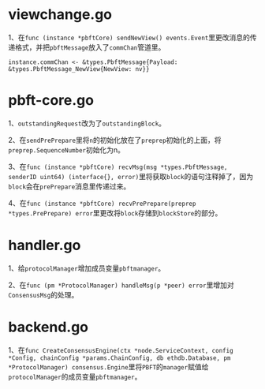 # viewchange.go
1、在`func (instance *pbftCore) sendNewView() events.Event`里更改消息的传递格式，并把`pbftMessage`放入了`commChan`管道里。
```
instance.commChan <- &types.PbftMessage{Payload: &types.PbftMessage_NewView{NewView: nv}}
```
# pbft-core.go
1、`outstandingRequest`改为了`outstandingBlock`。

2、在`sendPrePrepare`里将`n`的初始化放在了`preprep`初始化的上面，将`preprep.SequenceNumber`初始化为n。

3、在`func (instance *pbftCore) recvMsg(msg *types.PbftMessage, senderID uint64) (interface{}, error)`里将获取`block`的语句注释掉了，因为`block`会在`prePrepare`消息里传递过来。

4、在`func (instance *pbftCore) recvPrePrepare(preprep *types.PrePrepare) error`里更改将`block`存储到`blockStore`的部分。



# handler.go
1、给`protocolManager`增加成员变量`pbftmanager`。

2、在`func (pm *ProtocolManager) handleMsg(p *peer) error`里增加对`ConsensusMsg`的处理。
# backend.go
1、在`func CreateConsensusEngine(ctx *node.ServiceContext, config *Config, chainConfig *params.ChainConfig, db ethdb.Database, pm *ProtocolManager) consensus.Engine`里将`PBFT`的`manager`赋值给`protocolManager`的成员变量`pbftmanager`。

